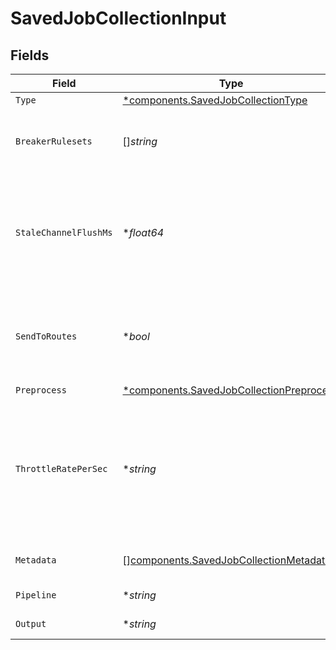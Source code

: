 # SavedJobCollectionInput


## Fields

| Field                                                                                                                                                                                            | Type                                                                                                                                                                                             | Required                                                                                                                                                                                         | Description                                                                                                                                                                                      |
| ------------------------------------------------------------------------------------------------------------------------------------------------------------------------------------------------ | ------------------------------------------------------------------------------------------------------------------------------------------------------------------------------------------------ | ------------------------------------------------------------------------------------------------------------------------------------------------------------------------------------------------ | ------------------------------------------------------------------------------------------------------------------------------------------------------------------------------------------------ |
| `Type`                                                                                                                                                                                           | [*components.SavedJobCollectionType](../../models/components/savedjobcollectiontype.md)                                                                                                          | :heavy_minus_sign:                                                                                                                                                                               | N/A                                                                                                                                                                                              |
| `BreakerRulesets`                                                                                                                                                                                | []*string*                                                                                                                                                                                       | :heavy_minus_sign:                                                                                                                                                                               | A list of event-breaking rulesets that will be applied, in order, to the input data stream                                                                                                       |
| `StaleChannelFlushMs`                                                                                                                                                                            | **float64*                                                                                                                                                                                       | :heavy_minus_sign:                                                                                                                                                                               | How long (in milliseconds) the Event Breaker will wait for new data to be sent to a specific channel before flushing the data stream out, as is, to the Pipelines                                |
| `SendToRoutes`                                                                                                                                                                                   | **bool*                                                                                                                                                                                          | :heavy_minus_sign:                                                                                                                                                                               | Send events to normal routing and event processing. Disable to select a specific Pipeline/Destination combination.                                                                               |
| `Preprocess`                                                                                                                                                                                     | [*components.SavedJobCollectionPreprocess](../../models/components/savedjobcollectionpreprocess.md)                                                                                              | :heavy_minus_sign:                                                                                                                                                                               | N/A                                                                                                                                                                                              |
| `ThrottleRatePerSec`                                                                                                                                                                             | **string*                                                                                                                                                                                        | :heavy_minus_sign:                                                                                                                                                                               | Rate (in bytes per second) to throttle while writing to an output. Accepts values with multiple-byte units, such as KB, MB, and GB. (Example: 42 MB) Default value of 0 specifies no throttling. |
| `Metadata`                                                                                                                                                                                       | [][components.SavedJobCollectionMetadatum](../../models/components/savedjobcollectionmetadatum.md)                                                                                               | :heavy_minus_sign:                                                                                                                                                                               | Fields to add to events from this input                                                                                                                                                          |
| `Pipeline`                                                                                                                                                                                       | **string*                                                                                                                                                                                        | :heavy_minus_sign:                                                                                                                                                                               | Pipeline to process results                                                                                                                                                                      |
| `Output`                                                                                                                                                                                         | **string*                                                                                                                                                                                        | :heavy_minus_sign:                                                                                                                                                                               | Destination to send results to                                                                                                                                                                   |